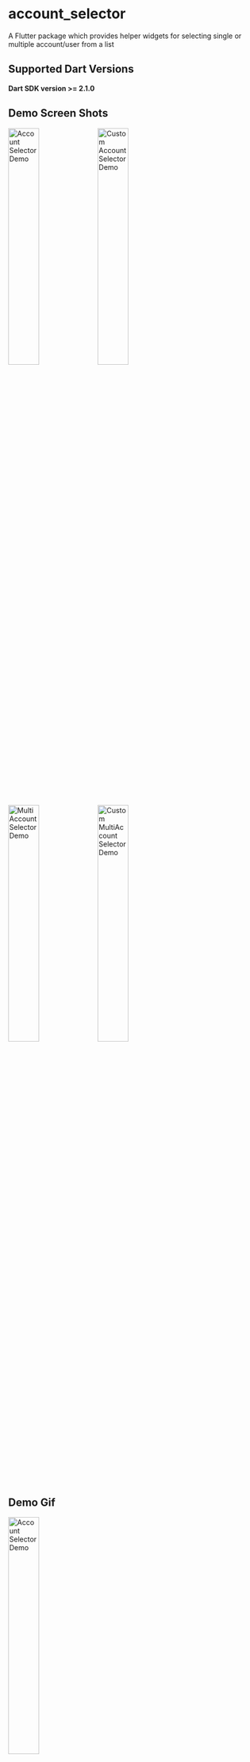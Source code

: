 # account_selector

A Flutter package which provides helper widgets for selecting single or multiple account/user from a list


## Supported Dart Versions
**Dart SDK version >= 2.1.0**

## Demo Screen Shots

<img src="https://raw.githubusercontent.com/harpreetseera/flutter_account_selector/master/ss1.png" height="35%" width="35%"  alt="Account Selector Demo"/> <img src="https://raw.githubusercontent.com/harpreetseera/flutter_account_selector/master/ss2.png"   height="35%" width="35%" alt="Custom Account Selector Demo" /> <img src="https://raw.githubusercontent.com/harpreetseera/flutter_account_selector/master/ss3.png"   height="35%" width="35%" alt=" MultiAccount Selector Demo" /> <img src="https://raw.githubusercontent.com/harpreetseera/flutter_account_selector/master/ss4.png"   height="35%" width="35%" alt="Custom MultiAccount Selector Demo" />


## Demo Gif

<img src="https://raw.githubusercontent.com/harpreetseera/flutter_account_selector/master/demo.gif" height="35%" width="35%"  alt="Account Selector Demo"/>

## Installation
[![Pub](https://img.shields.io/badge/pub-0.0.1-blue)](https://pub.dev/packages/account_selector)

Add the Package
```yaml
dependencies:
  progress_dialog: ^0.0.1
```
## How to use



Import the package in your dart file

```dart
import 'package:account_selector/account.dart';
import 'package:account_selector/account_selector.dart';
```
create an account list to provide to custom widgets 
```dart
List<Account> accountList = [
    Account(
        title: "Bill Gates",
        accountImageWidget: getImage("assets/sample1.jpg")),
    Account(
        title: "Steve Jobs",
        accountImageWidget: getImage("assets/sample2.jpg")),
    Account(
        title: "Mark Elliot Zuckerberg",
        accountImageWidget: getImage("assets/sample3.jpg")),
    Account(
        title: "Sundar Pichai",
        accountImageWidget: getImage("assets/sample4.jpg")),
  ];

   static getImage(String assetPath) {
    return Image.asset(assetPath, fit: BoxFit.cover);
  }
```
Now to use the Single Account Selection modal sheet call showAccountSelectorSheet as follows :
```dart
showAccountSelectorSheet(
                context: context,
                accountList: accountList,
                isSheetDismissible: false, //Optional
                initiallySelectedIndex: 2, //Optional
                hideSheetOnItemTap: true, //Optional
                addAccountTitle: "Add User", //Optional
                showAddAccountOption: true, //Optional
                backgroundColor: Colors.indigo, //Optional
                arrowColor: Colors.white, //Optional
                unselectedRadioColor: Colors.white, //Optional
                selectedRadioColor: Colors.amber, //Optional
                unselectedTextColor: Colors.white, //Optional
                selectedTextColor: Colors.amber, //Optional
               //Optional
                tapCallback: (index) {
                  //use the index of item selected to do your work over here
                }, 
                //Optional
                addAccountTapCallback: () {
                 // operation to perform when add account is clicked
                },
              );
```
For MultiSelection the showMultiAccountSelectorSheet() method return the list of index of the items selected. If the sheet is closed without clicking done then the empty list is returned.
```dart
onPressed: () async {
              var res = await showMultiAccountSelectorSheet(
                context: context,
                accountList: accountList,
                initiallySelectedIndexList: [0, 2], //Optional
                isSheetDismissible: false, //Optional
                backgroundColor: Colors.orange[100], //Optional
                arrowColor: Colors.purple, //Optional
                doneButtonColor: Colors.purple, //Optional
                doneText: "Done", //Optional
                checkedIconColor: Colors.purple, //Optional
                selectedTextColor: Colors.purple, //Optional
                uncheckedIconColor: Colors.grey[800], //Optional
                unselectedTextColor: Colors.grey[800], //Optional
              );
           
              print(res.toString());
```

### Default configuration/styles

If you don't like to configure/style the modal sheets and continue with the default style, it's okay but just have a look at our default configuration.

For showAccountSelectorSheet

| Attribute           | Value   |
| -------------       | :-----:|
| isSheetDismissible     | true  |
| initiallySelectedIndex | if not provided, initially no item will be selected  |
| hideSheetOnItemTap     | false |
| selectedRadioColor     | Colors.green|
| tapCallback            | by default it will be (val){}, ie it wont do anything |
| showAddAccountOption   | false |
| addAccountTitle        | "Add Account" |
| addAccountTapCallback  | by default it will be (){}, ie it wont do anything |
| arrowColor             | Colors.grey |
| backgroundColor        | Colors.white |
| selectedTextColor      | Colors.green |
| unselectedTextColor    | const Color(0xFF424242) |
| unselectedRadioColor   | Colors.grey |

For showMultiAccountSelectorSheet

| Attribute           | Value   |
| -------------       | :-----:|
| isSheetDismissible   | true  |
| initiallySelectedIndexList | if not provided, initially no item will be selected  |
| doneText             | "Done" |
| checkedIconColor     | Colors.green|
| uncheckedIconColor   | Colors.grey |
| doneButtonColor      | Colors.blue|
| arrowColor           | Colors.grey |
| backgroundColor      | Colors.white |
| selectedTextColor    | Colors.green |
| unselectedTextColor  | const Color(0xFF424242) |


# Pull Requests

I welcome and encourage all pull requests. It usually will take me within 24-48 hours to respond to any issue or request. Here are some basic rules to follow to ensure timely addition of your request:

1.  Match coding style (braces, spacing, etc.) This is best achieved using `Reformat Code` feature of Android Studio `CMD`+`Option`+`L` on Mac and `CTRL` + `ALT` + `L` on Linux + Windows .
2.  If its a feature, bugfix, or anything please only change code to what you specify.
3.  Please keep PR titles easy to read and descriptive of changes, this will make them easier to merge :)
4.  Pull requests _must_ be made against `develop` branch. Any other branch (unless specified by the maintainers) will get rejected.
5.  Check for existing [issues](https://github.com/harpreetseera/flutter_account_selector/issues) first, before filing an issue.
6.  Make sure you follow the set standard as all other projects in this repo do
7.  Have fun!

### Created & Maintained By

[Harpreet Singh](https://github.com/harpreetseera) 

# License

    Copyright 2020 Harpreet Singh

    Licensed under the Apache License, Version 2.0 (the "License");
    you may not use this file except in compliance with the License.
    You may obtain a copy of the License at

       http://www.apache.org/licenses/LICENSE-2.0

    Unless required by applicable law or agreed to in writing, software
    distributed under the License is distributed on an "AS IS" BASIS,
    WITHOUT WARRANTIES OR CONDITIONS OF ANY KIND, either express or implied.
    See the License for the specific language governing permissions and
    limitations under the License.



